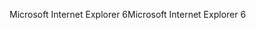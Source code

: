 <span data-ttu-id="928d5-101">Microsoft Internet Explorer 6</span><span class="sxs-lookup"><span data-stu-id="928d5-101">Microsoft Internet Explorer 6</span></span>